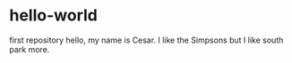 # hello-world
first repository
hello, my name is Cesar. I like the Simpsons but I like south park more.
